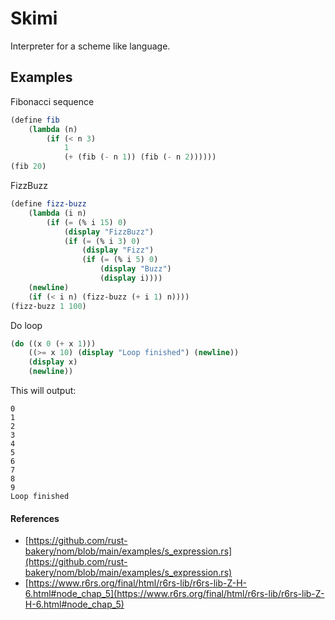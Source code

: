# Skimi

Interpreter for a scheme like language.

## Examples

Fibonacci sequence

```scheme
(define fib
    (lambda (n)
        (if (< n 3)
            1
            (+ (fib (- n 1)) (fib (- n 2))))))
(fib 20)
```

FizzBuzz

```scheme
(define fizz-buzz
    (lambda (i n)
        (if (= (% i 15) 0)
            (display "FizzBuzz")
            (if (= (% i 3) 0)
                (display "Fizz")
                (if (= (% i 5) 0)
                    (display "Buzz")
                    (display i))))
    (newline)
    (if (< i n) (fizz-buzz (+ i 1) n))))
(fizz-buzz 1 100)
```

Do loop

```scheme
(do ((x 0 (+ x 1)))
    ((>= x 10) (display "Loop finished") (newline))
    (display x)
    (newline))
```

This will output:

```console
0
1
2
3
4
5
6
7
8
9
Loop finished
```

#### References

- [https://github.com/rust-bakery/nom/blob/main/examples/s_expression.rs](https://github.com/rust-bakery/nom/blob/main/examples/s_expression.rs)
- [https://www.r6rs.org/final/html/r6rs-lib/r6rs-lib-Z-H-6.html#node_chap_5](https://www.r6rs.org/final/html/r6rs-lib/r6rs-lib-Z-H-6.html#node_chap_5)
